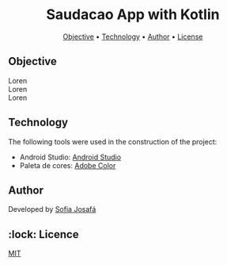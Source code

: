 <h1 align="center">Saudacao App with Kotlin</h1>

<p align="center">
 <a href="#objective">Objective</a> •
 <a href="#technology">Technology</a> • 
 <a href="#author">Author</a> •
 <a href="#licence">License</a>
</p>


<h2 id=objective>Objective</h2>
Loren <br>
Loren<br>
Loren

<h2 id=technology> Technology</h2>

The following tools were used in the construction of the project:

- Android Studio: <a href="https://developer.android.com/studio">Android Studio</a>
- Paleta de cores: <a href="https://color.adobe.com/pt/explore">Adobe Color</a>

<h2 id=author>Author</h2>
Developed by <a href="https://www.linkedin.com/in/sofia-josaf%C3%A1-062a18310/" target="_blank">Sofia Josafá</a>


<h2 id=licence>:lock: Licence</h2>
<a href="https://github.com/sosojosafars/csharp-unit-test-programada-mente/blob/main/LICENSE" target="_blank">MIT</a>
